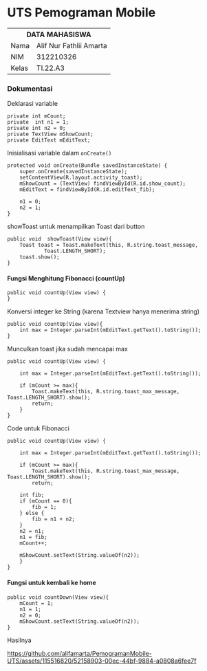 <h1>UTS Pemograman Mobile</h1>

<table align="center">
  <tr>
    <th colspan="2">DATA MAHASISWA</th>
  </tr>
  <tr>
    <td>Nama</td>
    <td>Alif Nur Fathlii Amarta</td>
  </tr>
  <tr>
    <td>NIM</td>
    <td>312210326</td>
  </tr>
  <tr>
    <td>Kelas</td>
    <td>TI.22.A3</td>
  </tr>
</table>

### Dokumentasi

Deklarasi variable

    private int mCount;
    private  int n1 = 1;
    private int n2 = 0;
    private TextView mShowCount;
    private EditText mEditText;

Inisialisasi variable dalam ```onCreate()```

    protected void onCreate(Bundle savedInstanceState) {
        super.onCreate(savedInstanceState);
        setContentView(R.layout.activity_toast);
        mShowCount = (TextView) findViewById(R.id.show_count);
        mEditText = findViewById(R.id.editText_fib);

        n1 = 0;
        n2 = 1;
    }

showToast untuk menampilkan Toast dari button

    public void  showToast(View view){
        Toast toast = Toast.makeText(this, R.string.toast_message,
                Toast.LENGTH_SHORT);
        toast.show();
    }

#### Fungsi Menghitung Fibonacci (countUp)

    public void countUp(View view) { 
    }

Konversi integer ke String (karena Textview hanya menerima string)

    public void countUp(View view){
        int max = Integer.parseInt(mEditText.getText().toString());
    }

Munculkan toast jika sudah mencapai max

    public void countUp(View view) {

        int max = Integer.parseInt(mEditText.getText().toString());

        if (mCount >= max){
            Toast.makeText(this, R.string.toast_max_message, Toast.LENGTH_SHORT).show();
            return;
        }
    }

Code untuk Fibonacci

    public void countUp(View view) {

        int max = Integer.parseInt(mEditText.getText().toString());

        if (mCount >= max){
            Toast.makeText(this, R.string.toast_max_message, Toast.LENGTH_SHORT).show();
            return;

        int fib;
        if (mCount == 0){
            fib = 1;
        } else {
            fib = n1 + n2;
        }
        n2 = n1;
        n1 = fib;
        mCount++;
        
        mShowCount.setText(String.valueOf(n2));
        }
    }

#### Fungsi untuk kembali ke home

    public void countDown(View view){
        mCount = 1;
        n1 = 1;
        n2 = 0;
        mShowCount.setText(String.valueOf(n2));
    }

Hasilnya


https://github.com/alifamarta/PemogramanMobile-UTS/assets/115516820/52158903-00ec-44bf-9884-a0808a6fee7f
